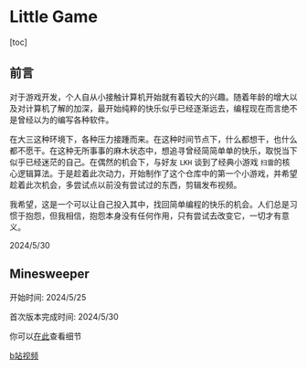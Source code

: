 # Little Game

[toc]



## 前言

对于游戏开发，个人自从小接触计算机开始就有着较大的兴趣。随着年龄的增大以及对计算机了解的加深，最开始纯粹的快乐似乎已经逐渐远去，编程现在而言绝不是曾经以为的编写各种软件。

在大三这种环境下，各种压力接踵而来。在这种时间节点下，什么都想干，也什么都不愿干。在这种无所事事的麻木状态中，想追寻曾经简简单单的快乐，取悦当下似乎已经迷茫的自己。在偶然的机会下，与好友 `LKH` 谈到了经典小游戏 `扫雷`的核心逻辑算法。于是趁着此次动力，开始制作了这个仓库中的第一个小游戏，并希望趁着此次机会，多尝试点以前没有尝试过的东西，剪辑发布视频。

我希望，这是一个可以让自己投入其中，找回简单编程的快乐的机会。人们总是习惯于抱怨，但我相信，抱怨本身没有任何作用，只有尝试去改变它，一切才有意义。 

2024/5/30

## Minesweeper

开始时间: 2024/5/25

首次版本完成时间: 2024/5/30

你可以[在此](Minesweeper//README_zh.md)查看细节  

[b站视频](https://m.bilibili.com/video/BV1K7421d7mr) 

